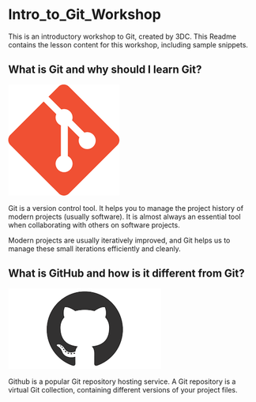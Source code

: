 # Intro_to_Git_Workshop

This is an introductory workshop to Git, created by 3DC. This Readme contains the lesson content for this workshop, including sample snippets.

## What is Git and why should I learn Git?

![](imgs/git.png)

Git is a version control tool. It helps you to manage the project history of modern projects (usually software). It is almost always an essential tool when collaborating with others on software projects.

Modern projects are usually iteratively improved, and Git helps us to manage these small iterations efficiently and cleanly.

## What is GitHub and how is it different from Git?

![](imgs/github.png)

Github is a popular Git repository hosting service. A Git repository is a virtual Git collection, containing different versions of your project files.

## 